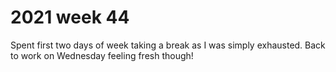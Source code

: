 # 2021 week 44

Spent first two days of week taking a break as I was simply exhausted.
Back to work on Wednesday feeling fresh though!

